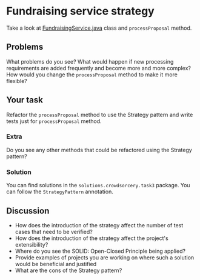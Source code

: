 # Fundraising service strategy
Take a look at [FundraisingService.java](..%2Fsrc%2Fmain%2Fjava%2Fpl%2Fwojtyna%2Ftrainings%2Fdesignpatterns%2Fproblems%2Fcrowdsorcery%2Ftask3%2Fservices%2FFundraisingService.java) class and `processProposal` method.

## Problems
What problems do you see? What would happen if new processing requirements are added frequently and become more and more complex? How would you change the `processProposal` method to make it more flexible?

## Your task
Refactor the `processProposal` method to use the Strategy pattern and write tests just for `processProposal` method.

### Extra
Do you see any other methods that could be refactored using the Strategy pattern?

### Solution
You can find solutions in the `solutions.crowdsorcery.task3` package. You can follow the `StrategyPattern` annotation.

## Discussion
- How does the introduction of the strategy affect the number of test cases that need to be verified?
- How does the introduction of the strategy affect the project's extensibility?
- Where do you see the SOLID: Open-Closed Principle being applied?
- Provide examples of projects you are working on where such a solution would be beneficial and justified
- What are the cons of the Strategy pattern?
